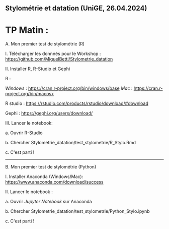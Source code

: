## Stylométrie et datation (UniGE, 26.04.2024)

# TP Matin :

A. Mon premier test de stylométrie (R)


I. Télécharger les donnnés pour le Workshop : https://github.com/MiguelBetti/Stylometrie_datation 


II. Installer R, R-Studio et Gephi

R : 

_Windows_ : https://cran.r-project.org/bin/windows/base
_Mac_ : https://cran.r-project.org/bin/macosx

R studio : https://rstudio.com/products/rstudio/download/#download

Gephi : https://gephi.org/users/download/


III. Lancer le notebook:

a. Ouvrir R-Studio

b. Chercher Stylometrie_datation/test_stylometrie/R_Stylo.Rmd

c. C'est parti !

***

B. Mon premier test de stylométrie (Python)


I. Installer Anaconda (Windows/Mac): https://www.anaconda.com/download/success


II. Lancer le notebook :

a. Ouvrir _Jupyter Notebook_ sur Anaconda

b. Chercher Stylometrie_datation/test_stylometrie/Python_Stylo.ipynb

c. C'est parti !


